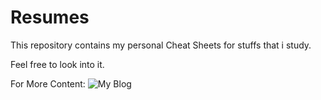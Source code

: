 # Resumes

This repository contains my personal Cheat Sheets for stuffs that i study.

Feel free to look into it.

For More Content:
![My Blog](https://pabu-dev-blog.netlify.app/)
